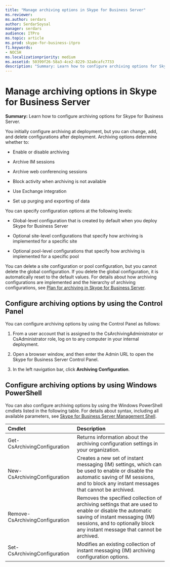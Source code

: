 ```yaml
---
title: "Manage archiving options in Skype for Business Server"
ms.reviewer: 
ms.author: serdars
author: SerdarSoysal
manager: serdars
audience: ITPro
ms.topic: article
ms.prod: skype-for-business-itpro
f1.keywords:
- NOCSH
ms.localizationpriority: medium
ms.assetid: 50399f26-58a3-4ce2-8229-32a8cafc7733
description: "Summary: Learn how to configure archiving options for Skype for Business Server."
---
```


# Manage archiving options in Skype for Business Server

**Summary:** Learn how to configure archiving options for Skype for Business Server.
  
You initially configure archiving at deployment, but you can change, add, and delete configurations after deployment. Archiving options determine whether to: 
  
- Enable or disable archiving
    
- Archive IM sessions
    
- Archive web conferencing sessions
    
- Block activity when archiving is not available
    
- Use Exchange integration
    
- Set up purging and exporting of data
    
You can specify configuration options at the following levels:
  
- Global-level configuration that is created by default when you deploy Skype for Business Server
    
- Optional site-level configurations that specify how archiving is implemented for a specific site
    
- Optional pool-level configurations that specify how archiving is implemented for a specific pool
    
You can delete a site configuration or pool configuration, but you cannot delete the global configuration. If you delete the global configuration, it is automatically reset to the default values. For details about how archiving configurations are implemented and the hierarchy of archiving configurations, see [Plan for archiving in Skype for Business Server](../../plan-your-deployment/archiving/archiving.md).
  
## Configure archiving options by using the Control Panel

You can configure archiving options by using the Control Panel as follows:
  
1. From a user account that is assigned to the CsArchivingAdministrator or CsAdministrator role, log on to any computer in your internal deployment. 
    
2. Open a browser window, and then enter the Admin URL to open the Skype for Business Server Control Panel. 
    
3. In the left navigation bar, click **Archiving Configuration**.
    
## Configure archiving options by using Windows PowerShell

You can also configure archiving options by using the Windows PowerShell cmdlets listed in the following table. For details about syntax, including all available parameters, see [Skype for Business Server Management Shell](../management-shell.md).
  

|**Cmdlet**|**Description**|
|:-----|:-----|
|Get-CsArchivingConfiguration  <br/> |Returns information about the archiving configuration settings in your organization.  <br/> |
|New-CsArchivingConfiguration  <br/> |Creates a new set of instant messaging (IM) settings, which can be used to enable or disable the automatic saving of IM sessions, and to block any instant messages that cannot be archived.  <br/> |
|Remove-CsArchivingConfiguration  <br/> |Removes the specified collection of archiving settings that are used to enable or disable the automatic saving of instant messaging (IM) sessions, and to optionally block any instant message that cannot be archived.  <br/> |
|Set-CsArchivingConfiguration  <br/> |Modifies an existing collection of instant messaging (IM) archiving configuration options.  <br/> |
